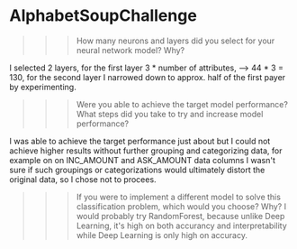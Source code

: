 # AlphabetSoupChallenge

>>>How many neurons and layers did you select for your neural network model? Why?

I selected 2 layers, for the first layer 3 * number of attributes, --> 44 * 3 = 130, for the second layer I narrowed down to approx. half of the first payer by experimenting.

>>>Were you able to achieve the target model performance? What steps did you take to try and increase model performance?

I was able to achieve the target performance just about but I could not achieve higher results without further grouping and categorizing data, for example on on INC_AMOUNT and ASK_AMOUNT data columns I wasn't sure if such groupings or categorizations would ultimately distort the original data, so I chose not to procees.

>>>If you were to implement a different model to solve this classification problem, which would you choose? Why? I would probably try RandomForest, because unlike Deep Learning, it's high on both accurancy and interpretability while Deep Learning is only high on accuracy.
